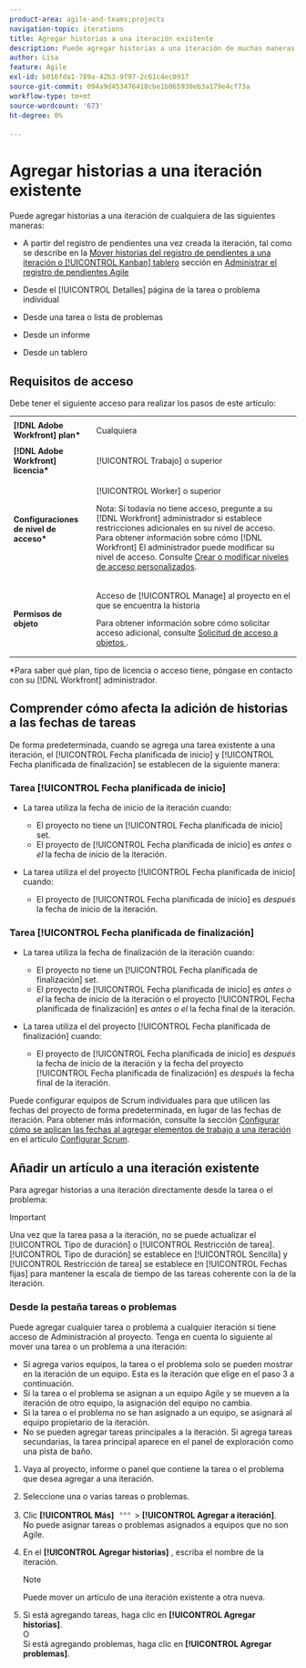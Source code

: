 ```yaml
---
product-area: agile-and-teams;projects
navigation-topic: iterations
title: Agregar historias a una iteración existente
description: Puede agregar historias a una iteración de muchas maneras.
author: Lisa
feature: Agile
exl-id: b016fda1-789a-42b3-9f97-2c61c4ec0917
source-git-commit: 094a9d453476418cbe1b065930eb3a179e4cf73a
workflow-type: tm+mt
source-wordcount: '673'
ht-degree: 0%

---
```


# Agregar historias a una iteración existente

Puede agregar historias a una iteración de cualquiera de las siguientes maneras:

* A partir del registro de pendientes una vez creada la iteración, tal como se describe en la [Mover historias del registro de pendientes a una iteración o [!UICONTROL Kanban] tablero](../../../agile/work-in-an-agile-environment/manage-the-agile-backlog.md#moving-stories-from-the-backlog) sección en [Administrar el registro de pendientes Agile](../../../agile/work-in-an-agile-environment/manage-the-agile-backlog.md)

* Desde el [!UICONTROL Detalles] página de la tarea o problema individual
* Desde una tarea o lista de problemas
* Desde un informe
* Desde un tablero

## Requisitos de acceso

Debe tener el siguiente acceso para realizar los pasos de este artículo:

<table style="table-layout:auto"> 
 <col> 
 <col> 
 <tbody> 
  <tr> 
   <td role="rowheader"><strong>[!DNL Adobe Workfront] plan*</strong></td> 
   <td> <p>Cualquiera</p> </td> 
  </tr> 
  <tr> 
   <td role="rowheader"><strong>[!DNL Adobe Workfront] licencia*</strong></td> 
   <td> <p>[!UICONTROL Trabajo] o superior</p> </td> 
  </tr> 
  <tr> 
   <td role="rowheader"><strong>Configuraciones de nivel de acceso*</strong></td> 
   <td> <p>[!UICONTROL Worker] o superior</p> <p>Nota: Si todavía no tiene acceso, pregunte a su [!DNL Workfront] administrador si establece restricciones adicionales en su nivel de acceso. Para obtener información sobre cómo [!DNL Workfront] El administrador puede modificar su nivel de acceso. Consulte <a href="../../../administration-and-setup/add-users/configure-and-grant-access/create-modify-access-levels.md" class="MCXref xref">Crear o modificar niveles de acceso personalizados</a>.</p> </td> 
  </tr> 
  <tr> 
   <td role="rowheader"><strong>Permisos de objeto</strong></td> 
   <td> <p>Acceso de [!UICONTROL Manage] al proyecto en el que se encuentra la historia</p> <p>Para obtener información sobre cómo solicitar acceso adicional, consulte <a href="../../../workfront-basics/grant-and-request-access-to-objects/request-access.md" class="MCXref xref">Solicitud de acceso a objetos </a>.</p> </td> 
  </tr> 
 </tbody> 
</table>

&#42;Para saber qué plan, tipo de licencia o acceso tiene, póngase en contacto con su [!DNL Workfront] administrador.

## Comprender cómo afecta la adición de historias a las fechas de tareas

De forma predeterminada, cuando se agrega una tarea existente a una iteración, el [!UICONTROL Fecha planificada de inicio] y [!UICONTROL Fecha planificada de finalización] se establecen de la siguiente manera:

### Tarea [!UICONTROL Fecha planificada de inicio]

* La tarea utiliza la fecha de inicio de la iteración cuando:

   * El proyecto no tiene un [!UICONTROL Fecha planificada de inicio] set.
   * El proyecto de [!UICONTROL Fecha planificada de inicio] es *antes* o *el* la fecha de inicio de la iteración.

* La tarea utiliza el del proyecto [!UICONTROL Fecha planificada de inicio] cuando:

   * El proyecto de [!UICONTROL Fecha planificada de inicio] es *después* la fecha de inicio de la iteración.

### Tarea [!UICONTROL Fecha planificada de finalización]

* La tarea utiliza la fecha de finalización de la iteración cuando:

   * El proyecto no tiene un [!UICONTROL Fecha planificada de finalización] set.
   * El proyecto de [!UICONTROL Fecha planificada de inicio] es *antes o el* la fecha de inicio de la iteración o el proyecto [!UICONTROL Fecha planificada de finalización] es *antes o el* la fecha final de la iteración.

* La tarea utiliza el del proyecto [!UICONTROL Fecha planificada de finalización] cuando:

   * El proyecto de [!UICONTROL Fecha planificada de inicio] es *después* la fecha de inicio de la iteración y la fecha del proyecto [!UICONTROL Fecha planificada de finalización] es *después* la fecha final de la iteración.

Puede configurar equipos de Scrum individuales para que utilicen las fechas del proyecto de forma predeterminada, en lugar de las fechas de iteración. Para obtener más información, consulte la sección [Configurar cómo se aplican las fechas al agregar elementos de trabajo a una iteración](../../../agile/get-started-with-agile-in-workfront/configure-scrum.md#configur5) en el artículo [Configurar Scrum](../../../agile/get-started-with-agile-in-workfront/configure-scrum.md).

## Añadir un artículo a una iteración existente

Para agregar historias a una iteración directamente desde la tarea o el problema:

>[!IMPORTANT]
>
>Una vez que la tarea pasa a la iteración, no se puede actualizar el [!UICONTROL Tipo de duración] o [!UICONTROL Restricción de tarea]. [!UICONTROL Tipo de duración] se establece en [!UICONTROL Sencilla] y [!UICONTROL Restricción de tarea] se establece en [!UICONTROL Fechas fijas] para mantener la escala de tiempo de las tareas coherente con la de la iteración.

### Desde la pestaña tareas o problemas

Puede agregar cualquier tarea o problema a cualquier iteración si tiene acceso de Administración al proyecto. Tenga en cuenta lo siguiente al mover una tarea o un problema a una iteración:

* Si agrega varios equipos, la tarea o el problema solo se pueden mostrar en la iteración de un equipo. Esta es la iteración que elige en el paso 3 a continuación.
* Si la tarea o el problema se asignan a un equipo Agile y se mueven a la iteración de otro equipo, la asignación del equipo no cambia.
* Si la tarea o el problema no se han asignado a un equipo, se asignará al equipo propietario de la iteración.
* No se pueden agregar tareas principales a la iteración. Si agrega tareas secundarias, la tarea principal aparece en el panel de exploración como una pista de baño.

1. Vaya al proyecto, informe o panel que contiene la tarea o el problema que desea agregar a una iteración.
1. Seleccione una o varias tareas o problemas.
1. Clic **[!UICONTROL Más]** ![](assets/more-icon.png) > **[!UICONTROL Agregar a iteración]**.\
   No puede asignar tareas o problemas asignados a equipos que no son Agile.

1. En el **[!UICONTROL Agregar historias]** , escriba el nombre de la iteración.

   >[!NOTE]
   >
   >Puede mover un artículo de una iteración existente a otra nueva.

1. Si está agregando tareas, haga clic en **[!UICONTROL Agregar historias]**.\
   O\
   Si está agregando problemas, haga clic en **[!UICONTROL Agregar problemas]**.
